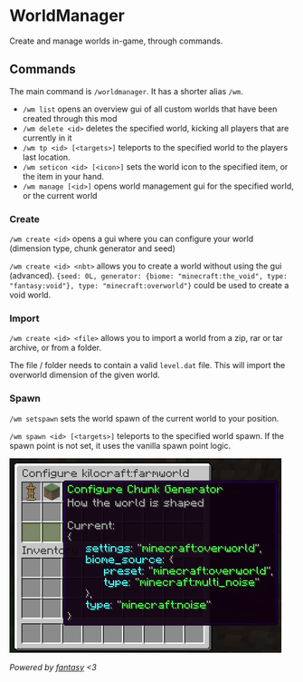 # WorldManager
Create and manage worlds in-game, through commands.

## Commands
The main command is `/worldmanager`. It has a shorter alias `/wm`.

- `/wm list` opens an overview gui of all custom worlds that have been created through this mod
- `/wm delete <id>` deletes the specified world, kicking all players that are currently in it
- `/wm tp <id> [<targets>]` teleports to the specified world to the players last location.
- `/wm seticon <id> [<icon>]` sets the world icon to the specified item, or the item in your hand.
- `/wm manage [<id>]` opens world management gui for the specified world, or the current world 

### Create
`/wm create <id>` opens a gui where you can configure your world (dimension type, chunk generator and seed)

`/wm create <id> <nbt>` allows you to create a world without using the gui (advanced). `{seed: 0L, generator: {biome: "minecraft:the_void", type: "fantasy:void"}, type: "minecraft:overworld"}` could be used to create a void world.

### Import
`/wm create <id> <file>` allows you to import a world from a zip, rar or tar archive, or from a folder.

The file / folder needs to contain a valid `level.dat` file.
This will import the overworld dimension of the given world.

### Spawn
`/wm setspawn` sets the world spawn of the current world to your position.

`/wm spawn <id> [<targets>]` teleports to the specified world spawn. If the spawn point is not set, it uses the vanilla spawn point logic.

![gui example](media/gui.png)

_Powered by [fantasy](https://github.com/nucleoidmc/fantasy) <3_